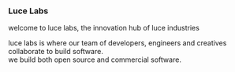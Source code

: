 ### Luce Labs
welcome to luce labs, the innovation hub of luce industries

luce labs is where our team of developers, engineers and creatives collaborate to build software.<br/>
we build both open source and commercial software.
